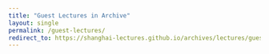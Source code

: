 ```yaml
---
title: "Guest Lectures in Archive"
layout: single
permalink: /guest-lectures/
redirect_to: https://shanghai-lectures.github.io/archives/lectures/guest-lectures.html
---
```

